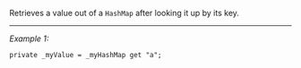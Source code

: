 Retrieves a value out of a `HashMap` after looking it up by its key.


---
*Example 1:*
```sqf
private _myValue = _myHashMap get "a";
```